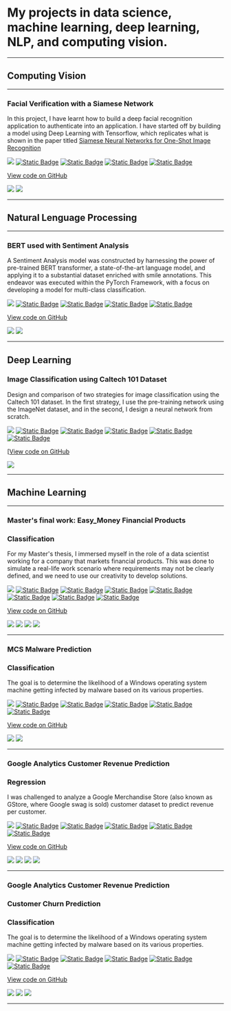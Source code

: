 # My projects in data science, machine learning, deep learning, NLP, and computing vision.

---

## Computing Vision 

---

### Facial Verification with a Siamese Network

In this project, I have learnt how to build a deep facial recognition application to authenticate into an application. 
I have started off by building a model using Deep Learning with Tensorflow, which replicates what is shown in the paper titled [Siamese Neural Networks for One-Shot Image Recognition](https://www.cs.cmu.edu/~rsalakhu/papers/oneshot1.pdf)

[![](https://img.shields.io/badge/Python-white?logo=Python)](#) 
[![Static Badge](https://img.shields.io/badge/Deep_Learning-white?logo=Deep%20Learning)](#)
[![Static Badge](https://img.shields.io/badge/Tensorflow-white?logo=Tensorflow)](#)
[![Static Badge](https://img.shields.io/badge/Siamese_Neural_Network-white?logo=Siamese_Neural_Network)](#)
[![Static Badge](https://img.shields.io/badge/OpenCV-white?logo=OpenCV)](#)


[View code on GitHub](https://github.com/franhinomut/Facial_Verification_Siamese_Network)


<img src="images/One-shot tasks.png?raw=true" />
<img src="images/Facial Verification.png?raw=true" />

---

## Natural Lenguage Processing 

---

### BERT used with Sentiment Analysis

A Sentiment Analysis model was constructed by harnessing the power of pre-trained BERT transformer, a state-of-the-art language model, and applying it to a substantial dataset enriched with smile annotations. This endeavor was executed within the PyTorch Framework, with a focus on developing a model for multi-class classification.

[![](https://img.shields.io/badge/Python-white?logo=Python)](#) 
[![Static Badge](https://img.shields.io/badge/NLP-white?logo=NLP)](#)
[![Static Badge](https://img.shields.io/badge/Pytorch-white?logo=PyTorch)](#)
[![Static Badge](https://img.shields.io/badge/Fine_Tuning-white?logo=Fine_Tuning)](#)
[![Static Badge](https://img.shields.io/badge/OpenCV-white?logo=OpenCV)](#)


[View code on GitHub](https://github.com/franhinomut/Facial_Verification_Siamese_Network)


<img src="images/One-shot tasks.png?raw=true" />
<img src="images/Facial Verification.png?raw=true" />

---

## Deep Learning 

### Image Classification using Caltech 101 Dataset

Design and comparison of two strategies for image classification using the Caltech 101 dataset. In the first strategy, I use the pre-training network using the ImageNet dataset, and in the second, I design a neural network from scratch.

[![](https://img.shields.io/badge/Python-white?logo=Python)](#) 
[![Static Badge](https://img.shields.io/badge/Deep_Learning-white?logo=Deep%20Learning)](#)
[![Static Badge](https://img.shields.io/badge/Convolution_Networks-white?logo=Convolution_Networks)](#)
[![Static Badge](https://img.shields.io/badge/Data_Augmentation-white?logo=Data_Augmentation)](#)
[![Static Badge](https://img.shields.io/badge/Fine_Tuning-white?logo=Fine_Tuning)](#)
[![Static Badge](https://img.shields.io/badge/Data_Preprocessing-white?logo=Data_Preprocessing)](#)


[[View code on GitHub](https://github.com/franhinomut/Deep_Learning_dataset_Caltech_101](https://github.com/franhinomut/BERT-used-with-Sentiment-Analysis/blob/main/Sentiment_Analysis.ipynb))

<img src="images/Caltech 101.png?raw=true" />

---
## Machine Learning 

---

### Master's final work: Easy_Money Financial Products

### Classification

For my Master's thesis, I immersed myself in the role of a data scientist working for a company that markets financial products. This was done to simulate a real-life work scenario where requirements may not be clearly defined, and we need to use our creativity to develop solutions.

[![](https://img.shields.io/badge/Python-white?logo=Python)](#) 
[![Static Badge](https://img.shields.io/badge/Machine_Learning-white?logo=Machine_Learning)](#)
[![Static Badge](https://img.shields.io/badge/Data_Cleaning-white?logo=Data_Cleaning)](#)
[![Static Badge](https://img.shields.io/badge/Data_Preprocessing-white?logo=Data_Preprocessing)](#)
[![Static Badge](https://img.shields.io/badge/Data_Visualization-white?logo=Data_Visualization)](#)
[![Static Badge](https://img.shields.io/badge/PowerBI-white?logo=PowerBI)](#)
[![Static Badge](https://img.shields.io/badge/Clustering-white?logo=Clustering)](#)
[![Static Badge](https://img.shields.io/badge/Classification-white?logo=Classification)](#)

[View code on GitHub](https://github.com/franhinomut/TFM_DSC_Easy_Money)

<img src="images/Contexto.png?raw=true" />
<img src="images/Preprocesamiento.png?raw=true" />
<img src="images/Clustering.png?raw=true" />
<img src="images/Modelado.png?raw=true" />

---

### MCS Malware Prediction

### Classification

The goal is to determine the likelihood of a Windows operating system machine getting infected by malware based on its various properties.

[![](https://img.shields.io/badge/Python-white?logo=Python)](#) 
[![Static Badge](https://img.shields.io/badge/Machine_Learning-white?logo=Machine_Learning)](#)
[![Static Badge](https://img.shields.io/badge/Data_Cleaning-white?logo=Data_Cleaning)](#)
[![Static Badge](https://img.shields.io/badge/Data_Preprocessing-white?logo=Data_Preprocessing)](#)
[![Static Badge](https://img.shields.io/badge/Data_Visualization-white?logo=Data_Visualization)](#)
[![Static Badge](https://img.shields.io/badge/Classification-white?logo=Classification)](#)

[View code on GitHub](https://github.com/franhinomut/MCS_Malware_Prediction)

<img src="images/valores unicos.png?raw=true" />
<img src="images/ROC Curve.png?raw=true" />

---

### Google Analytics Customer Revenue Prediction

### Regression

I was challenged to analyze a Google Merchandise Store (also known as GStore, where Google swag is sold) customer dataset to predict revenue per customer.

[![](https://img.shields.io/badge/Python-white?logo=Python)](#) 
[![Static Badge](https://img.shields.io/badge/Machine_Learning-white?logo=Machine_Learning)](#)
[![Static Badge](https://img.shields.io/badge/Data_Cleaning-white?logo=Data_Cleaning)](#)
[![Static Badge](https://img.shields.io/badge/Data_Preprocessing-white?logo=Data_Preprocessing)](#)
[![Static Badge](https://img.shields.io/badge/Data_Visualization-white?logo=Data_Visualization)](#)
[![Static Badge](https://img.shields.io/badge/Regression-white?logo=Regression)](#)

[View code on GitHub](https://github.com/franhinomut/Google-Analytics-Customer-Revenue-Prediction)

<img src="images/Browsers.png?raw=true" />
<img src="images/TotalTransactions.png?raw=true" />
<img src="images/TotalTransactionsLN.png?raw=true" />
<img src="images/TotalHistsLN.png?raw=true" />

---

### Google Analytics Customer Revenue Prediction

### Customer Churn Prediction

### Classification

The goal is to determine the likelihood of a Windows operating system machine getting infected by malware based on its various properties.

[![](https://img.shields.io/badge/Python-white?logo=Python)](#) 
[![Static Badge](https://img.shields.io/badge/Machine_Learning-white?logo=Machine_Learning)](#)
[![Static Badge](https://img.shields.io/badge/Data_Cleaning-white?logo=Data_Cleaning)](#)
[![Static Badge](https://img.shields.io/badge/Data_Preprocessing-white?logo=Data_Preprocessing)](#)
[![Static Badge](https://img.shields.io/badge/Data_Visualization-white?logo=Data_Visualization)](#)
[![Static Badge](https://img.shields.io/badge/Classification-white?logo=Classification)](#)

[View code on GitHub](https://github.com/franhinomut/Customer_Churn_Prediction)

<img src="images/outputs.png?raw=true" />
<img src="images/Correlations.png?raw=true" />
<img src="images/DecisionTree.png?raw=true" />

---
